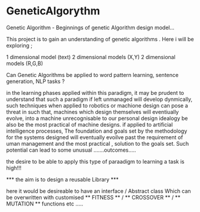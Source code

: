 # GeneticAlgorythm
Genetic Algorithm - Beginnings of genetic Algorithm design model...  

This project is to gain an understanding of genetic algorithms . Here i will be exploring ;

1 dimensional model (text)
2 dimensional models (X,Y)
2 dimensional models (R,G,B)

Can Genetic Algorithms be applied to word pattern learning, sentence generation, NLP tasks ?

in the learning phases applied within this paradigm, it may be prudent to understand that such a paradigm if left unmanaged will develop dynmically, 
such techniques when applied to robotics or machione design can pose a threat in such that, machines which design themselves will eventiually evolve,
into a machine unrecognisable to our personal design idealogy be also be the most practical of machine designs. if applied to artificial intelligence processes,
The foundation and goals set by the methodology for the systems designed will eventually evoilve past the requirement of uman management and the most practical , 
solution to the goals set. Such potential can lead to some unusual .......outcomes.....

the desire to be able to apply this type of paraadigm to learning a task is high!!!

*** the aim is to design a reusable Library *** 

here it would be desireable to have an interface / Abstract class Which can be overwritten with customised ** FITNESS ** / ** CROSSOVER ** / ** MUTATION ** functions etc .....

